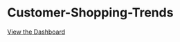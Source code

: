 # Customer-Shopping-Trends


[View the Dashboard](https://app.powerbi.com/links/d9Ff5CaF_J?ctid=83204133-f2b0-489f-a81c-5442d32fc343&pbi_source=linkShare)

